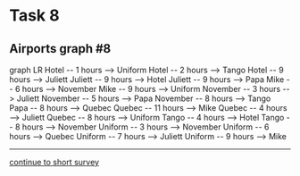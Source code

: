 # Task 8
## Airports graph #8

<div></div>
<div class="mermaid-access">
graph LR
  Hotel -- 1 hours --> Uniform
  Hotel -- 2 hours --> Tango
  Hotel -- 9 hours --> Juliett
  Juliett -- 9 hours --> Hotel
  Juliett -- 9 hours --> Papa
  Mike -- 6 hours --> November
  Mike -- 9 hours --> Uniform
  November -- 3 hours --> Juliett
  November -- 5 hours --> Papa
  November -- 8 hours --> Tango
  Papa -- 8 hours --> Quebec
  Quebec -- 11 hours --> Mike
  Quebec -- 4 hours --> Juliett
  Quebec -- 8 hours --> Uniform
  Tango -- 4 hours --> Hotel
  Tango -- 8 hours --> November
  Uniform -- 3 hours --> November
  Uniform -- 6 hours --> Quebec
  Uniform -- 7 hours --> Juliett
  Uniform -- 9 hours --> Mike
</div>

---

[continue to short survey](./tlx-prompt.html)

<!-- Required scripts for MermaidAccess -->
<script src="https://combinatronics.com/mermaid-js/mermaid/release/8.8.4/dist/mermaid.min.js"></script>
<script src="mermaid-access-elm.js"></script>
<script src="mermaid-access.js"></script>
<script>
mermaidAccess.go(mermaidAccess.viewerMode, mermaidAccess.displayAccessibleOnly)
</script>
    